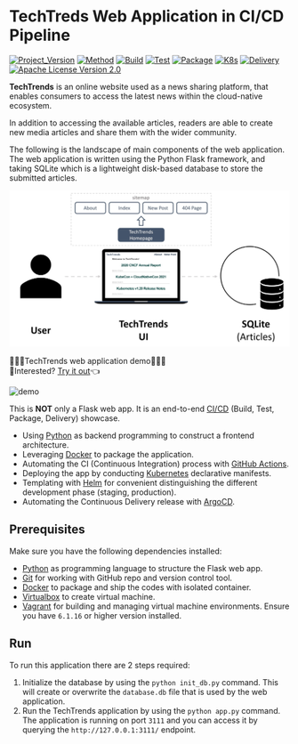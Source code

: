 # TechTreds Web Application in CI/CD Pipeline

[![Project_Version](https://img.shields.io/badge/version-2023.1-blue)](PROJECT)
[![Method](https://img.shields.io/badge/method-CI%2FCD-red)](CICD)
[![Build](https://img.shields.io/badge/build-passing-success)](BUILD)
[![Test](https://img.shields.io/badge/test-passing-success)](TEST)
[![Package](https://img.shields.io/badge/docker%20package-passing-success)](PACKAGE)
[![K8s](https://img.shields.io/badge/kubernetes%20deploy-passing-success)](K8s)
[![Delivery](https://img.shields.io/badge/delivery-passing-success)](DELIVERY)
[![Apache License Version 2.0](https://img.shields.io/badge/license-Apache%202.0-blueviolet)](LICENSE)

**TechTrends** is an online website used as a news sharing platform, that enables consumers to access the latest news within the cloud-native ecosystem.

In addition to accessing the available articles, readers are able to create new media articles and share them with the wider community.

The following is the landscape of main components of the web application. The web application is written using the Python Flask framework, and taking SQLite which is a lightweight disk-based database to store the submitted articles.

![view](./resources/web_app_landscape.jpg)

:moyai::moyai::moyai:TechTrends web application demo:moyai::moyai::moyai:<br>
:cowboy_hat_face:Interested? [Try it out](http://jonathanyeh.pythonanywhere.com/):point_left:

![demo](./resources/app_demo.gif)

This is **NOT** only a Flask web app. It is an end-to-end [CI/CD](https://www.redhat.com/en/topics/devops/what-is-ci-cd) (Build, Test, Package, Delivery) showcase.
-	Using [Python](https://www.python.org/) as backend programming to construct a frontend architecture.
-	Leveraging [Docker](https://www.docker.com/) to package the application.
-	Automating the CI (Continuous Integration) process with [GitHub Actions](https://github.com/features/actions).
-	Deploying the app by conducting [Kubernetes](https://kubernetes.io/) declarative manifests.
-	Templating with [Helm](https://helm.sh/) for convenient distinguishing the different development phase (staging, production).
-	Automating the Continuous Delivery release with [ArgoCD](https://argo-cd.readthedocs.io/en/stable/). 

## Prerequisites
Make sure you have the following dependencies installed:
- [Python](https://www.python.org/downloads/) as programming language to structure the Flask web app.
- [Git](https://git-scm.com/downloads) for working with GitHub repo and version control tool.
- [Docker](https://docs.docker.com/get-docker/) to package and ship the codes with isolated container.
- [Virtualbox](https://www.virtualbox.org/wiki/Downloads) to create virtual machine.
- [Vagrant](https://www.vagrantup.com/downloads) for building and managing virtual machine environments. Ensure you have `6.1.16` or higher version installed.


## Run 

To run this application there are 2 steps required:

1. Initialize the database by using the `python init_db.py` command. This will create or overwrite the `database.db` file that is used by the web application.
2.  Run the TechTrends application by using the `python app.py` command. The application is running on port `3111` and you can access it by querying the `http://127.0.0.1:3111/` endpoint.
